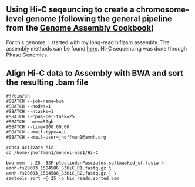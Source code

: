 
## Using Hi-C seqeuncing to create a chromosome-level genome (following the general pipeline from the [Genome Assembly Cookbook](https://aidenlab.org/assembly/manual_180322.pdf))

For this genome, I started with my long-read hifiasm assembly. The assembly methods can be found [here](https://github.com/jomhoff/Genome-Assembly).
Hi-C sequencing was done through Phase Genomics.

## Align Hi-C data to Assembly with BWA and sort the resulting .bam file

```
#!/bin/sh
#SBATCH --job-name=bwa
#SBATCH --nodes=1
#SBATCH --ntasks=1
#SBATCH --cpus-per-task=25
#SBATCH --mem=50gb
#SBATCH --time=100:00:00
#SBATCH --mail-type=ALL
#SBATCH --mail-user=jhoffman1@amnh.org

conda activate hic
cd /home/jhoffman1/mendel-nas1/Hi-C

bwa mem -t 25 -5SP plestiodonFasciatus.softmasked_sf.fasta \
amnh-fs20603_1504586_S3HiC_R1.fastq.gz \
amnh-fs20603_1504586_S3HiC_R2.fastq.gz | \
samtools sort -@ 25 -o hic_reads.sorted.bam
```

